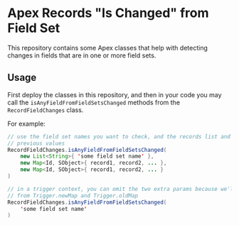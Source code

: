 # Apex Records "Is Changed" from Field Set

This repository contains some Apex classes that help with detecting changes in fields that are in one or more field sets.

## Usage

First deploy the classes in this repository, and then in your code you may call the `isAnyFieldFromFieldSetsChanged` methods from the `RecordFieldChanges` class.

For example:

```java
// use the field set names you want to check, and the records list and their
// previous values
RecordFieldChanges.isAnyFieldFromFieldSetsChanged(
    new List<String>{ 'some field set name' },
    new Map<Id, SObject>{ record1, record2, ... },
    new Map<Id, SObject>{ record1, record2, ... }
)

// in a trigger context, you can omit the two extra params because we'll read
// from Trigger.newMap and Trigger.oldMap
RecordFieldChanges.isAnyFieldFromFieldSetsChanged(
    'some field set name'
)
```